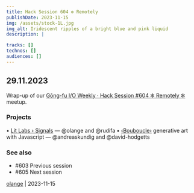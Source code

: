```yaml
---
title: Hack Session 604 ✼ Remotely
publishDate: 2023-11-15
img: /assets/stock-1L.jpg
img_alt: Iridescent ripples of a bright blue and pink liquid
description: |

tracks: []
technos: []
audiences: []
---
```


## 29.11.2023

Wrap-up of our [Gōng-fu I/O Weekly · Hack Session #604 ✼ Remotely ✼](https://www.meetup.com/gōngfuio/events/297266308/) meetup.

### Projects

• [Lit Labs › Signals](https://www.npmjs.com/package/@lit-labs/preact-signals) — @olange and @rudifa
• [‹Bouboucle›](http://bouboucle.com) generative art with Javascript — @andreaskundig and @david-hodgetts 

### See also

* #603 Previous session
* #605 Next session

[olange](https://github.com/olange) | 2023-11-15


